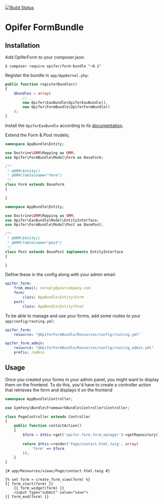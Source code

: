 [![Build Status](https://travis-ci.org/Opifer/FormBundle.svg)](https://travis-ci.org/Opifer/FormBundle)

Opifer FormBundle
================

Installation
------------

Add OpiferForm to your composer.json:

    $ composer require opifer/form-bundle "~0.1"

Register the bundle in `app/AppKernel.php`:

```php
public function registerBundles()
{
    $bundles = array(
        // ...
        new Opifer\EavBundle\OpiferEavBundle(),
        new Opifer\FormBundle\OpiferFormBundle()
    );
}

```

Install the `OpiferEavBundle` according to its [documentation](https://github.com/Opifer/EavBundle/blob/master/README.md).

Extend the Form & Post models;

```php
namespace AppBundle\Entity;

use Doctrine\ORM\Mapping as ORM;
use Opifer\FormBundle\Model\Form as BaseForm;

/**
 * @ORM\Entity()
 * @ORM\Table(name="form")
 */
class Form extends BaseForm
{

}

```

```php
namespace AppBundle\Entity;

use Doctrine\ORM\Mapping as ORM;
use Opifer\EavBundle\Model\EntityInterface;
use Opifer\FormBundle\Model\Post as BasePost;

/**
 * @ORM\Entity()
 * @ORM\Table(name="post")
 */
class Post extends BasePost implements EntityInterface
{

}

```

Define these in the config along with your admin email:

```yaml
opifer_form:
    from_email: noreply@yourcompany.com
    form:
        class: AppBundle\Entity\Form
    post:
        class: AppBundle\Entity\Post

```

To be able to manage and use your forms, add some routes to your `app/config/routing.yml`:

```yaml
opifer_form:
    resource: "@OpiferFormBundle/Resources/config/routing.yml"

opifer_form_admin:
    resource: "@OpiferFormBundle/Resources/config/routing_admin.yml"
    prefix: /admin
```

Usage
-----

Once you created your forms in your admin panel, you might want to display them on the frontend.
To do this, you'd have to create a controller action that retrieves the form and displays it on
the frontend

```php
namespace AppBundle\Controller;

use Symfony\Bundle\FrameworkBundle\Controller\Controller;

class PageController extends Controller
{
    public function contactAction()
    {
        $form = $this->get('opifer.form.form_manager')->getRepository()->find(1);
        
        return $this->render('Page/contact.html.twig', array(
            'form' => $form
        ));
    }
}
```

```twig
{# app/Resources/views/Page/contact.html.twig #}

{% set form = create_form_view(form) %}
{{ form_start(form) }}
    {{ form_widget(form) }}
    <input type="submit" value="save">
{{ form_end(form) }}

```
